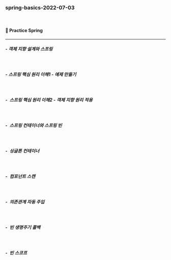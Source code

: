 ### spring-basics-2022-07-03
<br/>

#### 🍒 Practice Spring

---

##### - 객체 지향 설계와 스프링
<br/>

##### - 스프링 핵심 원리 이해1 - 예제 만들기
<br/>

##### -  스프링 핵심 원리 이해2 - 객체 지향 원리 적용
<br/>

##### -  스프링 컨테이너와 스프링 빈
<br/>

##### -  싱글톤 컨테이너
<br/>

##### -  컴포넌트 스캔
<br/>

##### -  의존관계 자동 주입
<br/>

##### -  빈 생명주기 콜백
<br/>

##### -  빈 스코프
<br/>
